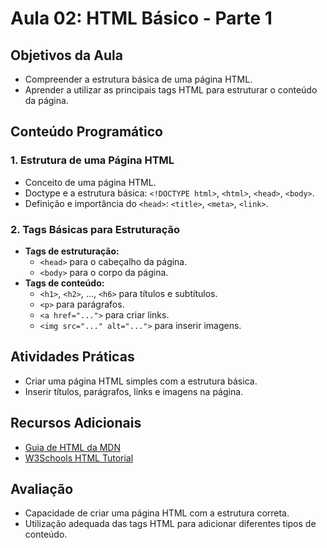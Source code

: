 # Aula 02: HTML Básico - Parte 1

## Objetivos da Aula

- Compreender a estrutura básica de uma página HTML.
- Aprender a utilizar as principais tags HTML para estruturar o conteúdo da página.

## Conteúdo Programático

### 1. Estrutura de uma Página HTML

- Conceito de uma página HTML.
- Doctype e a estrutura básica: `<!DOCTYPE html>`, `<html>`, `<head>`, `<body>`.
- Definição e importância do `<head>`: `<title>`, `<meta>`, `<link>`.

### 2. Tags Básicas para Estruturação

- **Tags de estruturação:**
  - `<head>` para o cabeçalho da página.
  - `<body>` para o corpo da página.
- **Tags de conteúdo:**
  - `<h1>`, `<h2>`, ..., `<h6>` para títulos e subtítulos.
  - `<p>` para parágrafos.
  - `<a href="...">` para criar links.
  - `<img src="..." alt="...">` para inserir imagens.

## Atividades Práticas

- Criar uma página HTML simples com a estrutura básica.
- Inserir títulos, parágrafos, links e imagens na página.

## Recursos Adicionais

- [Guia de HTML da MDN](https://developer.mozilla.org/en-US/docs/Web/HTML)
- [W3Schools HTML Tutorial](https://www.w3schools.com/html/)

## Avaliação

- Capacidade de criar uma página HTML com a estrutura correta.
- Utilização adequada das tags HTML para adicionar diferentes tipos de conteúdo.

